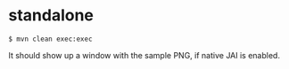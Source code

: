 standalone
===========

```
$ mvn clean exec:exec
```

It should show up a window with the sample PNG, if native JAI is enabled.

